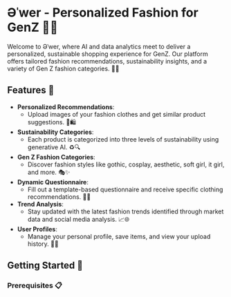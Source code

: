 # Əˈwer - Personalized Fashion for GenZ 👗🌟

Welcome to Əˈwer, where AI and data analytics meet to deliver a personalized, sustainable shopping experience for GenZ. Our platform offers tailored fashion recommendations, sustainability insights, and a variety of Gen Z fashion categories. 🌿💡

## Features 🚀

- **Personalized Recommendations**:
  - Upload images of your fashion clothes and get similar product suggestions. 📸🛍️
- **Sustainability Categories**:
  - Each product is categorized into three levels of sustainability using generative AI. ♻️🔍
- **Gen Z Fashion Categories**:
  - Discover fashion styles like gothic, cosplay, aesthetic, soft girl, it girl, and more. 🎭✨
- **Dynamic Questionnaire**:
  - Fill out a template-based questionnaire and receive specific clothing recommendations. 📝👗
- **Trend Analysis**:
  - Stay updated with the latest fashion trends identified through market data and social media analysis. 📈🌐
- **User Profiles**:
  - Manage your personal profile, save items, and view your upload history. 👤💾

## Getting Started 🏁

### Prerequisites 📋


